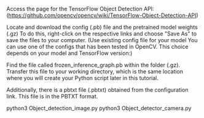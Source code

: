 Access the page for the TensorFlow Object Detection API: (https://github.com/opencv/opencv/wiki/TensorFlow-Object-Detection-API)

Locate and download the config (.pb) file and the pretrained model weights (.gz) To do this, right-click on the respective links and choose "Save As" to save the files to your computer. (Use existing config file for your model
You can use one of the configs that has been tested in OpenCV. This choice depends on your model and TensorFlow version:)

Find the file called frozen_inference_graph.pb within the folder (.gz). Transfer this file to your working directory, which is the same location where you will create your Python script later in this tutorial.

Additionally, there is a pbtxt file (.pbtxt) obtained from the configuration link. This file is in the PBTXT format.

python3 Object_detection_image.py
python3 Object_detector_camera.py
